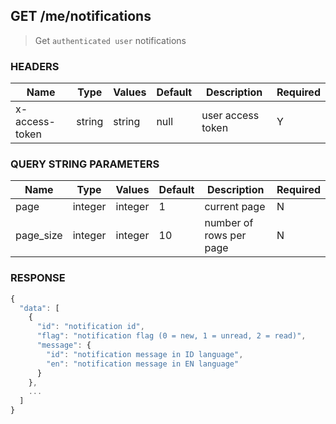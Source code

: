 ## **GET** /me/notifications

> Get `authenticated user` notifications

### **HEADERS**

| Name           | Type   | Values  | Default | Description       | Required |
| -------------- | ------ | ------- | ------- | ----------------- | -------- |
| x-access-token | string | string  |  null   | user access token |     Y    |

### **QUERY STRING PARAMETERS**

| Name      | Type    | Values  | Default | Description             | Required |
| --------- | ------- | ------- | ------- | ----------------------- | -------- |
| page      | integer | integer |    1    | current page            |     N    |
| page_size | integer | integer |   10    | number of rows per page |     N    |

### **RESPONSE**

``` js
{
  "data": [
    {
      "id": "notification id",
      "flag": "notification flag (0 = new, 1 = unread, 2 = read)",
      "message": {
        "id": "notification message in ID language",
        "en": "notification message in EN language"
      }
    },
    ...
  ]
}
```